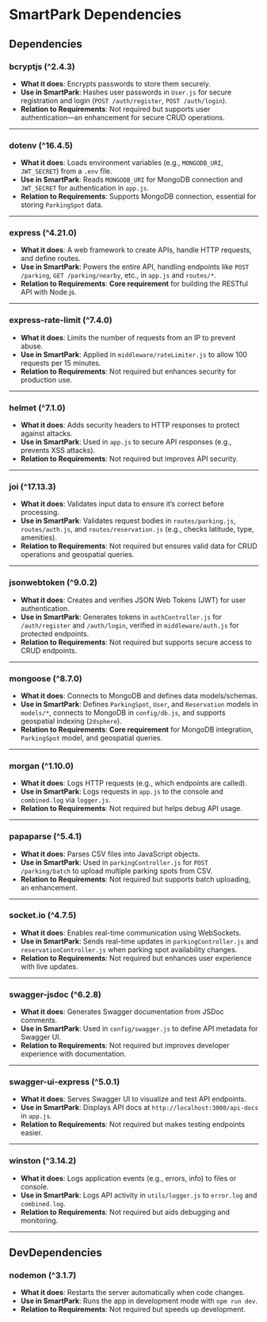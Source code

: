 # SmartPark Dependencies

## Dependencies

### **bcryptjs** (^2.4.3)
- **What it does**: Encrypts passwords to store them securely.
- **Use in SmartPark**: Hashes user passwords in `User.js` for secure registration and login (`POST /auth/register`, `POST /auth/login`).
- **Relation to Requirements**: Not required but supports user authentication—an enhancement for secure CRUD operations.

---

### **dotenv** (^16.4.5)
- **What it does**: Loads environment variables (e.g., `MONGODB_URI`, `JWT_SECRET`) from a `.env` file.
- **Use in SmartPark**: Reads `MONGODB_URI` for MongoDB connection and `JWT_SECRET` for authentication in `app.js`.
- **Relation to Requirements**: Supports MongoDB connection, essential for storing `ParkingSpot` data.

---

### **express** (^4.21.0)
- **What it does**: A web framework to create APIs, handle HTTP requests, and define routes.
- **Use in SmartPark**: Powers the entire API, handling endpoints like `POST /parking`, `GET /parking/nearby`, etc., in `app.js` and `routes/*`.
- **Relation to Requirements**: **Core requirement** for building the RESTful API with Node.js.

---

### **express-rate-limit** (^7.4.0)
- **What it does**: Limits the number of requests from an IP to prevent abuse.
- **Use in SmartPark**: Applied in `middleware/rateLimiter.js` to allow 100 requests per 15 minutes.
- **Relation to Requirements**: Not required but enhances security for production use.

---

### **helmet** (^7.1.0)
- **What it does**: Adds security headers to HTTP responses to protect against attacks.
- **Use in SmartPark**: Used in `app.js` to secure API responses (e.g., prevents XSS attacks).
- **Relation to Requirements**: Not required but improves API security.

---

### **joi** (^17.13.3)
- **What it does**: Validates input data to ensure it’s correct before processing.
- **Use in SmartPark**: Validates request bodies in `routes/parking.js`, `routes/auth.js`, and `routes/reservation.js` (e.g., checks latitude, type, amenities).
- **Relation to Requirements**: Not required but ensures valid data for CRUD operations and geospatial queries.

---

### **jsonwebtoken** (^9.0.2)
- **What it does**: Creates and verifies JSON Web Tokens (JWT) for user authentication.
- **Use in SmartPark**: Generates tokens in `authController.js` for `/auth/register` and `/auth/login`, verified in `middleware/auth.js` for protected endpoints.
- **Relation to Requirements**: Not required but supports secure access to CRUD endpoints.

---

### **mongoose** (^8.7.0)
- **What it does**: Connects to MongoDB and defines data models/schemas.
- **Use in SmartPark**: Defines `ParkingSpot`, `User`, and `Reservation` models in `models/*`, connects to MongoDB in `config/db.js`, and supports geospatial indexing (`2dsphere`).
- **Relation to Requirements**: **Core requirement** for MongoDB integration, `ParkingSpot` model, and geospatial queries.

---

### **morgan** (^1.10.0)
- **What it does**: Logs HTTP requests (e.g., which endpoints are called).
- **Use in SmartPark**: Logs requests in `app.js` to the console and `combined.log` via `logger.js`.
- **Relation to Requirements**: Not required but helps debug API usage.

---

### **papaparse** (^5.4.1)
- **What it does**: Parses CSV files into JavaScript objects.
- **Use in SmartPark**: Used in `parkingController.js` for `POST /parking/batch` to upload multiple parking spots from CSV.
- **Relation to Requirements**: Not required but supports batch uploading, an enhancement.

---

### **socket.io** (^4.7.5)
- **What it does**: Enables real-time communication using WebSockets.
- **Use in SmartPark**: Sends real-time updates in `parkingController.js` and `reservationController.js` when parking spot availability changes.
- **Relation to Requirements**: Not required but enhances user experience with live updates.

---

### **swagger-jsdoc** (^6.2.8)
- **What it does**: Generates Swagger documentation from JSDoc comments.
- **Use in SmartPark**: Used in `config/swagger.js` to define API metadata for Swagger UI.
- **Relation to Requirements**: Not required but improves developer experience with documentation.

---

### **swagger-ui-express** (^5.0.1)
- **What it does**: Serves Swagger UI to visualize and test API endpoints.
- **Use in SmartPark**: Displays API docs at `http://localhost:3000/api-docs` in `app.js`.
- **Relation to Requirements**: Not required but makes testing endpoints easier.

---

### **winston** (^3.14.2)
- **What it does**: Logs application events (e.g., errors, info) to files or console.
- **Use in SmartPark**: Logs API activity in `utils/logger.js` to `error.log` and `combined.log`.
- **Relation to Requirements**: Not required but aids debugging and monitoring.

---

## DevDependencies

### **nodemon** (^3.1.7)
- **What it does**: Restarts the server automatically when code changes.
- **Use in SmartPark**: Runs the app in development mode with `npm run dev`.
- **Relation to Requirements**: Not required but speeds up development.
